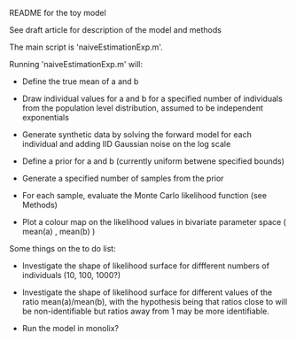 README for the toy model

See draft article for description of the model and methods

The main script is 'naiveEstimationExp.m'. 

Running 'naiveEstimationExp.m' will:
* Define the true mean of a and b
* Draw individual values for a and b for a specified number of individuals from the population level distribution, assumed to be independent exponentials
* Generate synthetic data by solving the forward model for each individual and adding IID Gaussian noise on the log scale
  
* Define a prior for a and b (currently uniform betwene specified bounds)
* Generate a specified number of samples from the prior
* For each sample, evaluate the Monte Carlo likelihood function (see Methods)
* Plot a colour map on the likelihood values in bivariate parameter space ( mean(a) , mean(b) )



Some things on the to do list:
* Investigate the shape of likelihood surface for diffferent numbers of individuals (10, 100, 1000?)
* Investigate the shape of likelihood surface for different values of the ratio mean(a)/mean(b), with the hypothesis being that ratios close to will be non-identifiable but ratios away from 1 may be more identifiable.

* Run the model in monolix? 



